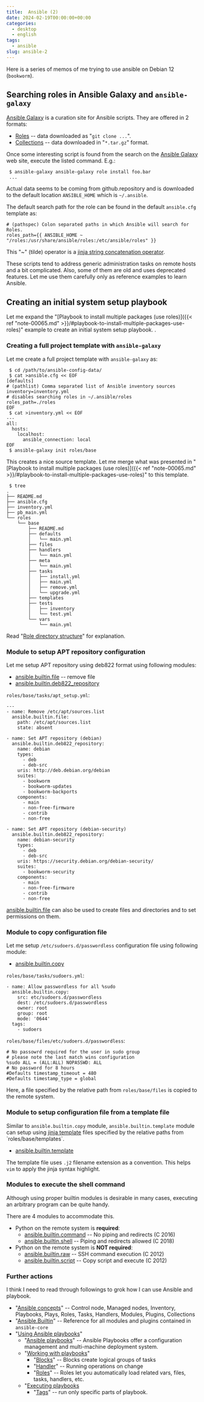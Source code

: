 ```yaml
---
title:  Ansible (2)
date: 2024-02-19T00:00:00+00:00
categories:
  - desktop
  - english
tags:
  - ansible
slug: ansible-2
---
```


Here is a series of memos of me trying to use ansible on Debian 12 (`bookworm`).

## Searching roles in Ansible Galaxy and `ansible-galaxy`

[Ansible Galaxy](https://galaxy.ansible.com/ui/) is a curation site for Ansible
scripts.  They are offered in 2 formats:

* [Roles](https://galaxy.ansible.com/ui/standalone/roles/) -- data downloaded as "`git clone ...`".
* [Collections](https://galaxy.ansible.com/ui/collections/) -- data downloaded in "`*.tar.gz`" format.

Once some interesting script is found from the search on the
[Ansible Galaxy](https://galaxy.ansible.com/ui/) web site, execute the listed
command.  E.g.:

```console
 $ ansible-galaxy ansible-galaxy role install foo.bar
 ...
```

Actual data seems to be coming from github.repository and is downloaded to
the default location `ANSIBLE_HOME` which is `~/.ansible`.

The default search path for the role can be found in the default `ansible.cfg`
template as:

```
# (pathspec) Colon separated paths in which Ansible will search for Roles.
roles_path={{ ANSIBLE_HOME ~ "/roles:/usr/share/ansible/roles:/etc/ansible/roles" }}
```

This "~" (tilde) operator is a [jinja string concatenation
operator](https://jinja.palletsprojects.com/en/3.0.x/templates/#other-operators).

These scripts tend to address generic administration tasks on remote hosts and a bit
complicated.  Also, some of them are old and uses deprecated features.
Let me use them carefully only as reference examples to learn Ansible.

## Creating an initial system setup playbook

Let me expand the
"[Playbook to install multiple packages (use roles)]({{< ref "note-00065.md" >}}/#playbook-to-install-multiple-packages-use-roles)"
example to create an initial system setup playbook.
.

### Creating a full project template with `ansible-galaxy`

Let me create a full project template with `ansible-galaxy` as:

```console
 $ cd /path/to/ansible-config-data/
 $ cat >ansible.cfg << EOF
[defaults]
# (pathlist) Comma separated list of Ansible inventory sources
inventory=inventory.yml
# disables searching roles in ~/.ansible/roles
roles_path=./roles
EOF
 $ cat >inventory.yml << EOF
---
all:
  hosts:
    localhost:
      ansible_connection: local
EOF
 $ ansible-galaxy init roles/base
```

This creates a nice source template.  Let me merge what was presented in 
"[Playbook to install multiple packages (use roles)]({{< ref "note-00065.md" >}}/#playbook-to-install-multiple-packages-use-roles)"
to this template.

```
 $ tree
.
├── README.md
├── ansible.cfg
├── inventory.yml
├── pb_main.yml
└── roles
    └── base
        ├── README.md
        ├── defaults
        │   └── main.yml
        ├── files
        ├── handlers
        │   └── main.yml
        ├── meta
        │   └── main.yml
        ├── tasks
        │   ├── install.yml
        │   ├── main.yml
        │   ├── remove.yml
        │   └── upgrade.yml
        ├── templates
        ├── tests
        │   ├── inventory
        │   └── test.yml
        └── vars
            └── main.yml
```

Read "[Role directory structure](https://docs.ansible.com/ansible/latest/playbook_guide/playbooks_reuse_roles.html#role-directory-structure)" for explanation.

### Module to setup APT repository configuration

Let me setup APT repository using deb822 format  using following modules:

* [ansible.builtin.file](https://docs.ansible.com/ansible/latest/collections/ansible/builtin/file_module.html) -- remove file
* [ansible.builtin.deb822_repository](https://docs.ansible.com/ansible/latest/collections/ansible/builtin/deb822_repository_module.html)

`roles/base/tasks/apt_setup.yml`:
```
---
- name: Remove /etc/apt/sources.list
  ansible.builtin.file:
    path: /etc/apt/sources.list
    state: absent

- name: Set APT repository (debian)
  ansible.builtin.deb822_repository:
    name: debian
    types:
      - deb
      - deb-src
    uris: http://deb.debian.org/debian
    suites:
      - bookworm
      - bookworm-updates
      - bookworm-backports
    components:
      - main
      - non-free-firmware
      - contrib
      - non-free

- name: Set APT repository (debian-security)
  ansible.builtin.deb822_repository:
    name: debian-security
    types:
      - deb
      - deb-src
    uris: https://security.debian.org/debian-security/
    suites:
      - bookworm-security
    components:
      - main
      - non-free-firmware
      - contrib
      - non-free
```

[ansible.builtin.file](https://docs.ansible.com/ansible/latest/collections/ansible/builtin/file_module.html)
can also be used to create files and directories and to set permissions on them.

### Module to copy configuration file

Let me setup `/etc/sudoers.d/passwordless` configuration file using following module:

* [ansible.builtin.copy](https://docs.ansible.com/ansible/latest/collections/ansible/builtin/copy_module.html)

`roles/base/tasks/sudoers.yml`:
```
- name: Allow passwordless for all %sudo
  ansible.builtin.copy:
    src: etc/sudoers.d/passwordless
    dest: /etc/sudoers.d/passwordless
    owner: root
    group: root
    mode: '0644'
  tags:
    - sudoers

```

`roles/base/files/etc/sudoers.d/passwordless`:
```
# No passowrd required for the user in sudo group
# please note the last match wins configuration
%sudo ALL = (ALL:ALL) NOPASSWD: ALL
# No password for 8 hours
#Defaults timestamp_timeout = 480
#Defaults timestamp_type = global
```

Here, a file specified by the relative path from `roles/base/files` is copied
to the remote system.

### Module to setup configuration file from a template file

Similar to `ansible.builtin.copy` module, `ansible.builtin.template` module can
setup using
[jinja template](https://en.wikipedia.org/wiki/Jinja_(template_engine))
files specified by the relative paths from `roles/base/templates`.

* [ansible.builtin.template](https://docs.ansible.com/ansible/latest/collections/ansible/builtin/template_module.html)

The template file uses `.j2` filename extension as a convention.  This helps
`vim` to apply the jinja syntax highlight.

### Modules to execute the shell command

Although using proper builtin modules is desirable in many cases, executing
an arbitrary program can be quite handy.

There are 4 modules to accommodate this.

* Python on the remote system is **required**:
  * [ansible.builtin.command](https://docs.ansible.com/ansible/latest/collections/ansible/builtin/command_module.html) -- No piping and redirects (C 2016)
  * [ansible.builtin.shell](https://docs.ansible.com/ansible/latest/collections/ansible/builtin/shell_module.html)  -- Piping and redirects allowed (C 2018)
* Python on the remote system is **NOT required**:
  * [ansible.builtin.raw](https://docs.ansible.com/ansible/latest/collections/ansible/builtin/raw_module.html) -- SSH command execution (C 2012)
  * [ansible.builtin.script](https://docs.ansible.com/ansible/latest/collections/ansible/builtin/script_module.html) -- Copy script and execute (C 2012)


### Further actions

I think I need to read through followings to grok how I can use Ansible and playbook.

* "[Ansible concepts](https://docs.ansible.com/ansible/latest/getting_started/basic_concepts.html)" -- Control node, Managed nodes, Inventory, Playbooks, Plays, Roles, Tasks, Handlers, Modules, Plugins, Collections
* "[Ansible.Builtin](https://docs.ansible.com/ansible/latest/collections/ansible/builtin/)" -- Reference for all modules and plugins contained in `ansible-core`
* "[Using Ansible playbooks](https://docs.ansible.com/ansible/latest/playbook_guide/)"
  * "[Ansible playbooks](https://docs.ansible.com/ansible/latest/playbook_guide/playbooks_intro.html)" -- Ansible Playbooks offer a configuration management and multi-machine deployment system.
  * "[Working with playbooks](https://docs.ansible.com/ansible/latest/playbook_guide/playbooks.html)"
    * "[Blocks](https://docs.ansible.com/ansible/latest/playbook_guide/playbooks_blocks.html)" -- Blocks create logical groups of tasks
    * "[Handler](https://docs.ansible.com/ansible/latest/playbook_guide/playbooks_handlers.html)" -- Running operations on change
    * "[Roles](https://docs.ansible.com/ansible/latest/playbook_guide/playbooks_reuse_roles.html)" -- Roles let you automatically load related vars, files, tasks, handlers, etc.
  * "[Executing playbooks](https://docs.ansible.com/ansible/latest/playbook_guide/playbooks_execution.html)
    * "[Tags](https://docs.ansible.com/ansible/latest/playbook_guide/playbooks_tags.html)" -- run only specific parts of playbook. 

<!--
Trace points

https://zenn.dev/y_mrok/books/ansible-no-module-no-tsukaikata 2023/09/22
https://noknowing.hatenablog.com/entry/2021/01/02/130032 docker nginx

Official example
https://github.com/ansible/ansible-examples
Similar examples referenced to go forward.
https://github.com/pythops/workstation
https://github.com/jhx0/debian-desktop-playbook.git
https://github.com/Regrau/ansible-workstation-play.git
https://github.com/sys0dm1n/ansible-ubuntu-desktop.git
https://github.com/gh640/ansible-playbook-localhost-examples
https://github.com/alecigne/ansible-desktop.git
https://github.com/kalos/ansible-debian-workstation.git -- Automate workstation setup with Ansible
  https://schfkt.dev/blog/workstation-setup-with-ansible/ May 13, 2023
https://github.com/rpthms/ansible-debian-server.git
https://github.com/allotmentandy/ansible-debian-install-desktop.git -- Using Ansible To Setup My New Debian Desktop Machine

-->

<!--
vim: set sw=2 sts=2 ai si et tw=79 ft=markdown:
-->
